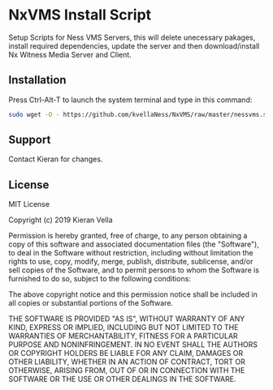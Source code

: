 # NxVMS Install Script

Setup Scripts for Ness VMS Servers, this will delete unecessary pakages, install required dependencies, 
update the server and then download/install Nx Witness Media Server and Client.

## Installation

Press Ctrl-Alt-T to launch the system terminal and type in this command:

```bash
sudo wget -O - https://github.com/kvellaNess/NxVMS/raw/master/nessvms.sh | bash
```

## Support
Contact Kieran for changes.

## License
MIT License

Copyright (c) 2019 Kieran Vella

Permission is hereby granted, free of charge, to any person obtaining a copy
of this software and associated documentation files (the "Software"), to deal
in the Software without restriction, including without limitation the rights
to use, copy, modify, merge, publish, distribute, sublicense, and/or sell
copies of the Software, and to permit persons to whom the Software is
furnished to do so, subject to the following conditions:

The above copyright notice and this permission notice shall be included in all
copies or substantial portions of the Software.

THE SOFTWARE IS PROVIDED "AS IS", WITHOUT WARRANTY OF ANY KIND, EXPRESS OR
IMPLIED, INCLUDING BUT NOT LIMITED TO THE WARRANTIES OF MERCHANTABILITY,
FITNESS FOR A PARTICULAR PURPOSE AND NONINFRINGEMENT. IN NO EVENT SHALL THE
AUTHORS OR COPYRIGHT HOLDERS BE LIABLE FOR ANY CLAIM, DAMAGES OR OTHER
LIABILITY, WHETHER IN AN ACTION OF CONTRACT, TORT OR OTHERWISE, ARISING FROM,
OUT OF OR IN CONNECTION WITH THE SOFTWARE OR THE USE OR OTHER DEALINGS IN THE
SOFTWARE.
